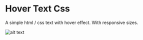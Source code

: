 # Hover Text Css

A simple html / css text with hover effect.
With responsive sizes.

![alt text](https://imgur.com/1UUX7qA)

